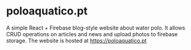 # poloaquatico.pt

A simple React + Firebase blog-style website about water polo. It allows CRUD operations on articles and news and upload photos to firebase storage. The website is hosted at https://poloaquatico.pt
